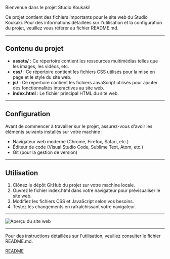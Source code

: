 Bienvenue dans le projet Studio Koukaki!

Ce projet contient des fichiers importants pour le site web du Studio Koukaki. Pour des informations détaillées sur l'utilisation et la configuration du projet, veuillez vous référer au fichier README.md.

---

## Contenu du projet

- **assets/** : Ce répertoire contient les ressources multimédias telles que les images, les vidéos, etc.
- **css/** : Ce répertoire contient les fichiers CSS utilisés pour la mise en page et le style du site web.
- **js/** : Ce répertoire contient les fichiers JavaScript utilisés pour ajouter des fonctionnalités interactives au site web.
- **index.html** : Le fichier principal HTML du site web.

---

## Configuration

Avant de commencer à travailler sur le projet, assurez-vous d'avoir les éléments suivants installés sur votre machine :

- Navigateur web moderne (Chrome, Firefox, Safari, etc.)
- Éditeur de code (Visual Studio Code, Sublime Text, Atom, etc.)
- Git (pour la gestion de version)

---

## Utilisation

1. Clônez le dépôt GitHub du projet sur votre machine locale.
2. Ouvrez le fichier index.html dans votre navigateur pour prévisualiser le site web.
3. Modifiez les fichiers CSS et JavaScript selon vos besoins.
4. Testez les changements en rafraîchissant votre navigateur.

---

![Aperçu du site web](assets/screenshot.png)

---

Pour des instructions détaillées sur l'utilisation, veuillez consulter le fichier README.md.

[README](README.md)
